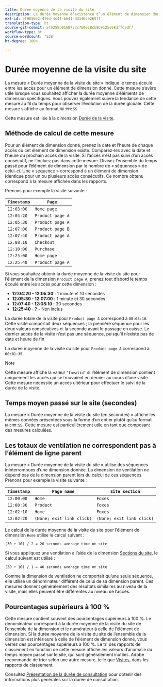 ```yaml
---
title: Durée moyenne de la visite du site
description: La durée moyenne d’existence d’un élément de dimension donné entre les accès.
exl-id: bf9056e2-4f6d-4c4f-b641-d3146ce269ff
translation-type: ht
source-git-commit: 549258b0168733c7b0e28cb8b9125e68dffd5df7
workflow-type: ht
source-wordcount: '538'
ht-degree: 100%

---
```


# Durée moyenne de la visite du site

La mesure « Durée moyenne de la visite du site » indique le temps écoulé entre les accès pour un élément de dimension donné. Cette mesure s’avère utile lorsque vous souhaitez afficher la durée moyenne d’éléments de dimension spécifiques. Vous pouvez également suivre la tendance de cette mesure au fil du temps pour observer l’évolution de la durée globale. Cette mesure s’affiche au format `HH:MM:SS`.

Cette mesure est liée à la dimension [Durée de la visite](../dimensions/time-spent-per-visit.md).

## Méthode de calcul de cette mesure

Pour un élément de dimension donné, prenez la date et l’heure de chaque accès où cet élément de dimension existe. Comparez-les avec la date et l’heure du prochain accès de la visite. Si l’accès n’est pas suivi d’un accès consécutif, ne l’incluez pas dans cette mesure. Divisez l’ensemble du temps passé pour l’élément de dimension par le nombre de « séquences » de celui-ci. Une « séquence » correspond à un élément de dimension identique pour un ou plusieurs accès consécutifs. Ce nombre obtenu correspond à la mesure affichée dans les rapports.

Prenons pour exemple la visite suivante :

| `Timestamp` | `Page` |
| --- | --- |
| `12:03:00` | `Home page` |
| `12:04:20` | `Product page A` |
| `12:05:30` | `Product page A` |
| `12:07:00` | `Product page B` |
| `12:07:40` | `Product page A` |
| `12:08:10` | `Checkout` |
| `12:10:00` | `Purchase` |
| `12:25:00` | `Home page` |
| `12:25:40` | `Product page A` |


Si vous souhaitez obtenir la durée moyenne de la visite du site pour l’élément de la dimension `Product page A`, prenez tout d’abord le temps écoulé entre les accès pour cette dimension :

* **12:04:20 - 12:05:30** : 1 minute et 10 secondes
* **12:05:30 - 12:07:00** : 1 minute et 30 secondes
* **12:07:40 - 12:08:10** : 30 secondes
* **12:25:40 - ?** - Non inclus

La durée totale de la visite pour `Product page A` correspond à `00:03:10`. Cette visite comportait deux séquences ; la première séquence pour les deux valeurs consécutives et la seconde avant le passage en caisse. Le dernier accès de la visite n’est pas une séquence, puisqu’il n’existe pas de date et heure de fin.

La durée moyenne de la visite du site pour `Product page A` correspond à `00:01:35`.

>[!NOTE]
>
>Cette mesure affiche la valeur `"Invalid"` si l’élément de dimension contient uniquement les accès qui se trouvaient en dernier au cours d’une visite. Cette mesure nécessite un accès ultérieur pour effectuer le suivi de la durée de la visite.

## Temps moyen passé sur le site (secondes)

La mesure « Durée moyenne de la visite du site (en secondes) » affiche les mêmes données présentées sous la forme d’un entier plutôt qu’au format `HH:MM:SS`. Cette mesure est particulièrement utile en tant que composant des mesures calculées.

## Les totaux de ventilation ne correspondent pas à l’élément de ligne parent

La mesure « Durée moyenne de la visite du site » utilise des séquences ininterrompues d’une dimension donnée. La dimension de ventilation ne dépend pas de la dimension parent lors du calcul de ces séquences. Prenons pour exemple la visite suivante :

| `Timestamp` | `Page name` | `Site section` |
| --- | --- | --- |
| `12:00:00` | `Home` | `Foxes` |
| `12:00:30` | `Product` | `Foxes` |
| `12:02:10` | `Home` | `Foxes` |
| `12:02:20` | `(None; exit link click)` | `(None; exit link click)` |

Le calcul de la durée moyenne de la visite du site pour l’élément de dimension `Home` utilise le calcul suivant :

```text
(30 + 10) / 2 = 20 seconds average time on site
```

Si vous appliquez une ventilation à l’aide de la dimension [Sections du site](../dimensions/site-section.md), le calcul suivant est utilisé :

```text
(30 + 10) / 1 = 40 seconds average time on site
```

Comme la dimension de ventilation ne comportait qu’une seule séquence, elle utilise un dénominateur différent de celui de sa dimension parent. Ces mesures donnent généralement des résultats similaires au niveau de la visite, mais elles peuvent être différentes au niveau de l’accès.

## Pourcentages supérieurs à 100 %

Cette mesure contient souvent des pourcentages supérieurs à 100 %. Le dénominateur correspond à la durée moyenne de la visite du site de l’ensemble de la dimension et le numérateur à celle de l’élément de dimension. Si la durée moyenne de la visite du site de l’ensemble de la dimension est inférieure à celle de l’élément de dimension donné, vous verrez des pourcentages supérieurs à 100 %. Le tri des rapports de classement en fonction de cette mesure affiche les valeurs d’anomalie du temps moyen passé sur le site, qui sont généralement inutiles. Adobe recommande de trier selon une autre mesure, telle que [Visites](visits.md), dans les rapports de classement.

Consultez [Présentation de la durée de consultation](time-spent.md) pour obtenir des informations plus générales sur la durée de consultation.
